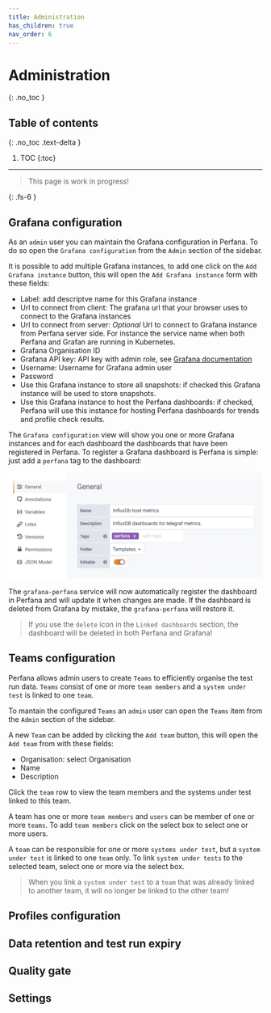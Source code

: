 ```yaml
---
title: Administration
has_children: true
nav_order: 6
---
```


# Administration
{: .no_toc }

## Table of contents
{: .no_toc .text-delta }

1. TOC
{:toc}

---

> This page is work in progress!

{: .fs-6 }

## Grafana configuration

As an `admin` user you can maintain the Grafana configuration in Perfana. To do so open the `Grafana configuration` from the `Admin` section of the sidebar.

It is possible to add multiple Grafana instances, to add one click on the `Add Grafana instance` button, this will open the `Add Grafana instance` form with these fields:

* Label: add descriptve name for this Grafana instance
* Url to connect from client: The grafana url that your browser uses to connect to the Grafana instances
* Url to connect from server: *Optional* Url to connect to Grafana instance from Perfana server side. For instance the service name when both Perfana and Grafan are running in Kubernetes.
* Grafana Organisation ID
* Grafana API key: API key with admin role, see [Grafana documentation](https://grafana.com/docs/grafana/latest/http_api/auth/#create-api-token)
* Username: Username for Grafana admin user
* Password
* Use this Grafana instance to store all snapshots: if checked this Grafana instance will be used to store snapshots.
* Use this Grafana instance to host the Perfana dashboards: if checked, Perfana will use this instance for hosting Perfana dashboards for trends and profile check results.

The `Grafana configuration` view will show you one or more Grafana instances and for each dashboard the dashboards that have been registered in Perfana. To register a Grafana dashboard is Perfana is simple: just add a `perfana` tag to the dashboard:

![Grafana dashboard tags](../images/grafana-dashboard-tags.png)

The `grafana-perfana` service will now automatically register the dashboard in Perfana and will update it when changes are made. If the dashboard is deleted from Grafana by mistake, the `grafana-perfana` will restore it. 

> If you use the `delete` icon in the `Linked dashboards` section, the dashboard will be deleted in both Perfana and Grafana!

## Teams configuration

Perfana allows admin users to create `Teams` to efficiently organise the test run data. `Teams` consist of one or more `team members` and a `system under test` is linked to one `team`.

To mantain the configured `Teams` an `admin` user can open the `Teams` item from the `Admin` section of the sidebar.

A new `Team` can be added by clicking the `Add team` button, this will open the `Add team` from with these fields:

* Organisation: select Organisation
* Name
* Description

Click the `team` row to view the team members and the systems under test linked to this team.

A team has one or more `team members` and `users` can be member of one or more `teams`. To add `team members` click on the select box to select one or more users.

A `team` can be responsible for one or more `systems under test`, but a `system under test` is linked to one `team` only. To link `system under tests` to the selected team, select one or more via the select box.

> When you link a `system under test` to a `team` that was already linked to another team, it will no longer be linked to the other team!

## Profiles configuration

## Data retention and test run expiry

## Quality gate

## Settings

